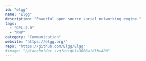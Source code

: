 ```yaml
---
id: "elgg"
name: "Elgg"
description: "Powerful open source social networking engine."
tags:
  - "GPL-2.0"
  - "PHP"
category: "Communication"
website: "https://elgg.org/"
repo: "https://github.com/Elgg/Elgg"
#image: "/placeholder.svg?height=300&width=400"
---
```


